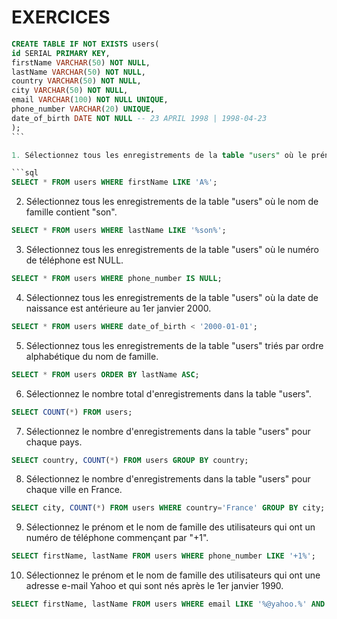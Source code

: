 # EXERCICES

````sql
CREATE TABLE IF NOT EXISTS users(
id SERIAL PRIMARY KEY,
firstName VARCHAR(50) NOT NULL,
lastName VARCHAR(50) NOT NULL,
country VARCHAR(50) NOT NULL,
city VARCHAR(50) NOT NULL,
email VARCHAR(100) NOT NULL UNIQUE,
phone_number VARCHAR(20) UNIQUE,
date_of_birth DATE NOT NULL -- 23 APRIL 1998 | 1998-04-23
);
```

1. Sélectionnez tous les enregistrements de la table "users" où le prénom commence par "A".

```sql
SELECT * FROM users WHERE firstName LIKE 'A%';
````

2. Sélectionnez tous les enregistrements de la table "users" où le nom de famille contient "son".

```sql
SELECT * FROM users WHERE lastName LIKE '%son%';
```

3. Sélectionnez tous les enregistrements de la table "users" où le numéro de téléphone est NULL.

```sql
SELECT * FROM users WHERE phone_number IS NULL;
```

4. Sélectionnez tous les enregistrements de la table "users" où la date de naissance est antérieure au 1er janvier 2000.

```sql
SELECT * FROM users WHERE date_of_birth < '2000-01-01';
```

5. Sélectionnez tous les enregistrements de la table "users" triés par ordre alphabétique du nom de famille.

```sql
SELECT * FROM users ORDER BY lastName ASC;
```

6. Sélectionnez le nombre total d'enregistrements dans la table "users".

```sql
SELECT COUNT(*) FROM users;
```

7. Sélectionnez le nombre d'enregistrements dans la table "users" pour chaque pays.

```sql
SELECT country, COUNT(*) FROM users GROUP BY country;
```

8. Sélectionnez le nombre d'enregistrements dans la table "users" pour chaque ville en France.

```sql
SELECT city, COUNT(*) FROM users WHERE country='France' GROUP BY city;
```

9. Sélectionnez le prénom et le nom de famille des utilisateurs qui ont un numéro de téléphone commençant par "+1".

```sql
SELECT firstName, lastName FROM users WHERE phone_number LIKE '+1%';
```

10. Sélectionnez le prénom et le nom de famille des utilisateurs qui ont une adresse e-mail Yahoo et qui sont nés après le 1er janvier 1990.

```sql
SELECT firstName, lastName FROM users WHERE email LIKE '%@yahoo.%' AND date_of_birth > '1990-01-01';
```
